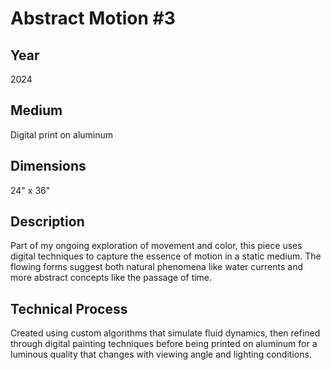 # Abstract Motion #3

## Year
2024

## Medium
Digital print on aluminum

## Dimensions
24" x 36"

## Description
Part of my ongoing exploration of movement and color, this piece uses digital techniques to capture the essence of motion in a static medium. The flowing forms suggest both natural phenomena like water currents and more abstract concepts like the passage of time.

## Technical Process
Created using custom algorithms that simulate fluid dynamics, then refined through digital painting techniques before being printed on aluminum for a luminous quality that changes with viewing angle and lighting conditions.
